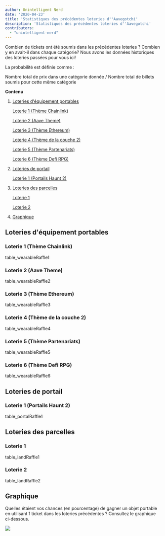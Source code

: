 ```yaml
---
author: Unintelligent Nerd
date: '2020-04-23'
title: 'Statistiques des précédentes loteries d''Aavegotchi'
description: 'Statistiques des précédentes loteries d''Aavegotchi'
contributors:
  - "unintelligent-nerd"
---
```


Combien de tickets ont été soumis dans les précédentes loteries ? Combien y en avait-il dans chaque catégorie? Nous avons les données historiques des loteries passées pour vous ici!

La probabilité est définie comme :

Nombre total de prix dans une catégorie donnée / Nombre total de billets soumis pour cette même catégorie

<div class="contentsBox">

**Contenu**

<ol>
<li><a href=#wearable-raffles>Loteries d'équipement portables</a></li>
<p><a href=#raffle-1--chainlink-theme->Loterie 1 (Thème Chainlink)</a></p>
<p><a href=#raffle-2--aave-theme->Loterie 2 (Aave Theme)</a></p>
<p><a href=#raffle-3--ethereum-theme->Loterie 3 (Thème Ethereum)</a></p>
<p><a href=#raffle-4--layer-2-theme->Loterie 4 (Thème de la couche 2)</a></p>
<p><a href=#raffle-5--partnerships-theme->Loterie 5 (Thème Partenariats)</a></p>
<p><a href=#raffle-6--defi-rpg-theme->Loterie 6 (Thème Defi RPG)</a></p>
<li><a href=#portal-raffles>Loteries de portail</a></li>
<p><a href=#raffle-1--haunt-2-portal-drop->Loterie 1 (Portails Haunt 2)</a></p>
<li><a href=#land-raffles>Loteries des parcelles</a></li>
<p><a href=#raffle-1>Loterie 1</a></p>
<p><a href=#raffle-2>Loterie 2</a></p>
<li><a href=#chart>Graphique</a></li>
</ol>

</div>

## Loteries d'équipement portables

### Loterie 1 (Thème Chainlink)
table_wearableRaffle1

### Loterie 2 (Aave Theme)
table_wearableRaffle2

### Loterie 3 (Thème Ethereum)
table_wearableRaffle3

### Loterie 4 (Thème de la couche 2)
table_wearableRaffle4

### Loterie 5 (Thème Partenariats)
table_wearableRaffle5

### Loterie 6 (Thème Defi RPG)
table_wearableRaffle6

## Loteries de portail

### Loterie 1 (Portails Haunt 2)
table_portalRaffle1

## Loteries des parcelles

### Loterie 1
table_landRaffle1

### Loterie 2
table_landRaffle2

## Graphique

Quelles étaient vos chances (en pourcentage) de gagner un objet portable en utilisant 1 ticket dans les loteries précédentes ? Consultez le graphique ci-dessous.

<img src="/raffles-stats/raffle-stats-chart.png" />